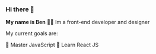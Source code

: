 ### Hi there 👋

**My name is Ben** 👨‍🏭 Im a front-end developer and designer

My current goals are:

🎯 Master JavaScript
🎯 Learn React JS
